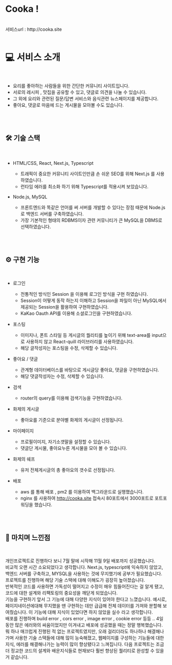 # Cooka !
<br/>
서비스url : http://cooka.site

<br/>
<br/>

#   💻 서비스 소개 

<br/>

 - 요리를 좋아하는 사람들을 위한 간단한 커뮤니티 사이트입니다.  
 - 서로의 레시피 , 맛집을 공유할 수 있고, 댓글로 의견을 나눌 수 있습니다. 
 - 그 외에 요리와 관련된 질문/답변 서비스와 음식관련 뉴스페이지를 제공합니다.
 - 좋아요, 댓글로 마음에 드는 게시물을 모아볼 수도 있습니다.

<br/>
<br/>

##   🛠️ 기술 스택

<br/>

-  HTML/CSS, React, Next.js, Typescript
    -  트래픽이 중요한 커뮤니티 사이트인만큼 손 쉬운 SEO를 위해 Next.js 를 사용하였습니다.
    -  런타임 에러를 최소화 하기 위해 Typescript를 적용시켜 보았습니다.

-  Node.js, MySQL
    -  프론트엔드와 똑같은 언어를 써 서버를 개발할 수 있다는 장점 때문에 Node.js로 백엔드 서버를 구축하였습니다.
    -  가장 기본적인 형태의 RDBMS이자 관련 커뮤니티가 큰 MySQL을 DBMS로 선택하였습니다.
 
<br/>
<br/>

##   ⚙️ 구현 기능

<br/>

-   로그인
    -   전통적인 방식인 Session 을 이용해 로그인 방식을 구현 하였습니다.
    -   Session이 어떻게 동작 하는지 이해하고 Session을 파일이 아닌 MySQL에서 제공되는 Session을 활용하여 구현하였습니다.
    -   KaKao Oauth API를 이용해 소셜로그인을 구현하였습니다.

-   포스팅
    -   이미지나, 폰트 스타일 등 게시글의 퀄리티를 높이기 위해 text-area를 input으로 사용하지 않고 React-quill 라이브러리를 사용하였습니다.
    -   해당 글작성자는 포스팅을 수정, 삭제할 수 있습니다.
-   좋아요 / 댓글
    -   관계형 데이터베이스를 바탕으로 게시글당 좋아요, 댓글을 구현하였습니다.
    -   해당 댓글작성자는 수정, 삭제할 수 있습니다.
-   검색
    -   router의 query를 이용해 검색기능을 구현하였습니다.
-   화제의 게시글
    -   좋아요를 기준으로 분야별 화제의 게시글이 선정됩니다.
-   마이페이지
    -   프로필이미지, 자기소갯말을 설정할 수 있습니다.
    -   댓글단 게시물, 좋아요누른 게시물을 모아 볼 수 있습니다.
-   화제의 쉐프
    -   유저 전체게시글의 총 좋아요의 갯수로 선정됩니다.
-   배포
    -   aws 를 통해 배포 , pm2 를 이용하여 백그라운드로 실행했습니다.
    -   nginx 를 사용하여 http://cooka.site 접속시 80포트에서 3000포트로 포트포워딩을 했습니다.
<br/>
<br/>

##   🚩 마치며 느낀점

<br/>

개인프로젝트로 진행하다 보니 7월 말에 시작해 11월 9일 배포까지 성공했습니다.
<br/>
비교적 오랜 시간 소요되었다고 생각합니다.
Next.js, typescript에 익숙하지 않았고,
백엔드 서버를 구축하고, MYSQL을 사용하는 것에 무지했기에 공부가 필요했습니다.
프로젝트를 진행하며 해당 기술 스택에 대해 이해도가 굉장히 높아졌습니다.
<br/>
반복적인 코드를 사용하면 가독성이 떨어지고 수정이 매우 힘들어진다는 걸 알게 됐고,
코드에 대한 설계와 리팩토링의 중요성을 깨닫게 되었습니다.
<br/>
기능을 구현하기 앞서 그 기능에 대해 다양한 지식이 있어야 한다고 느꼈습니다.
예시로, 페이지네이션에대해 무지했을 땐 구현하는 데만 급급해 전체 데이터를 가져와 분할해 보여줬습니다.
이 기능에 대해 지식이 있었다면 하지 않았을 실수 라고 생각합니다.
<br/>
배포를 진행하며 build error , cors error , image error , cookie error 등등 ..
4일동안 많은 에러와의 싸움이었지만 이겨내고 배포에 성공했을 때는 정말 행복했습니다.
<br/>
뭐 하나 매끄럽게 진행된 적 없는 프로젝트였지만,
오래 걸리더라도 하나하나 해결해나가며 사용한 기술 스택들에 대해 많이 능숙해졌고,
웹페이지를 구성하는 기능들에 대한 지식, 에러를 해결해나가는 능력이 많이 향상됐다고 느껴집니다.
다음 프로젝트는 조금 더 정교한 코드의 설계와 배운지식들로 현재보다 훨씬 향상된 퀄리티로 완성할 수 있을 거 같습니다.






